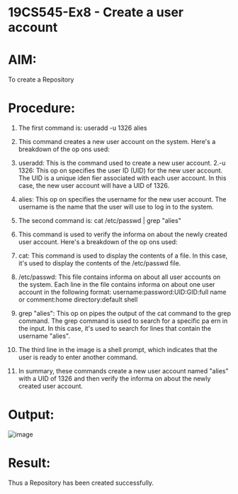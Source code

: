 # 19CS545-Ex8 - Create a user account

# AIM:
To create a Repository

# Procedure:
1. The first command is: useradd -u 1326 alies 

2. This command creates a new user account on the system. Here's a breakdown of the op ons 
used: 
 1. useradd: This is the command used to create a new user account. 
 2.-u 1326: This op on specifies the user ID (UID) for the new user account. The UID is a 
unique iden fier associated with each user account. In this case, the new user account 
will have a UID of 1326. 

3. alies: This op on specifies the username for the new user account. The username is 
the name that the user will use to log in to the system. 
3. The second command is: cat /etc/passwd | grep "alies" 

4. This command is used to verify the informa on about the newly created user account. Here's a 
breakdown of the op ons used: 
1. cat: This command is used to display the contents of a file. In this case, it's used to 
display the contents of the /etc/passwd file. 
2. /etc/passwd: This file contains informa on about all user accounts on the system. 
Each line in the file contains informa on about one user account in the following format: 
username:password:UID:GID:full name or comment:home directory:default shell 
3. grep "alies": This op on pipes the output of the cat command to the grep 
command. The grep command is used to search for a specific pa ern in the input. In 
this case, it's used to search for lines that contain the username "alies". 

5. The third line in the image is a shell prompt, which indicates that the user is ready to enter 
another command. 

6. In summary, these commands create a new user account named "alies" with a UID of 1326 and 
then verify the informa on about the newly created user account.

# Output:

![image](https://github.com/user-attachments/assets/e269fe81-0b2c-4fb6-aa81-1e669c76d4b7)


# Result:

Thus a Repository has been created successfully.
